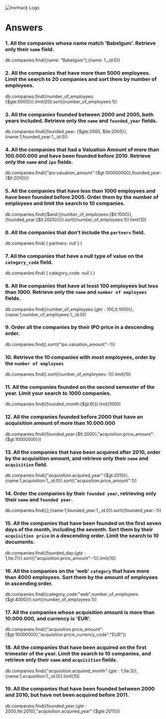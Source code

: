 ![Ironhack Logo](https://i.imgur.com/1QgrNNw.png)

# Answers

### 1. All the companies whose name match 'Babelgum'. Retrieve only their `name` field.

db.companies.find({name: "Babelgum"},{name: 1,_id:0})

### 2. All the companies that have more than 5000 employees. Limit the search to 20 companies and sort them by **number of employees**.

db.companies.find({number_of_employees: {$gte:5000}}).limit(20).sort({number_of_employees:1})

### 3. All the companies founded between 2000 and 2005, both years included. Retrieve only the `name` and `founded_year` fields.

db.companies.find({founded_year: {$gte:2000, $lte:2005}},{name:1,founded_year:1,_id:0})

### 4. All the companies that had a Valuation Amount of more than 100.000.000 and have been founded before 2010. Retrieve only the `name` and `ipo` fields.

db.companies.find({"ipo.valuation_amount":{$gt:100000000},founded_year:{$lt:2010}})

### 5. All the companies that have less than 1000 employees and have been founded before 2005. Order them by the number of employees and limit the search to 10 companies.

db.companies.find({$and:[{number_of_employees:{$lt:1000}},{founded_year:{$lt:2005}}]}).sort({number_of_employees:1}).limit(10)

### 6. All the companies that don't include the `partners` field.

db.companies.find( { partners: null } )

### 7. All the companies that have a null type of value on the `category_code` field.

db.companies.find( { category_code: null } )

### 8. All the companies that have at least 100 employees but less than 1000. Retrieve only the `name` and `number of employees` fields.

db.companies.find({number_of_employees:{$gte:100,$lt:1000}},{name:1,number_of_employees:1,_id:0})

### 9. Order all the companies by their IPO price in a descending order.

db.companies.find().sort({"ipo.valuation_amount":-1})

### 10. Retrieve the 10 companies with most employees, order by the `number of employees`

db.companies.find().sort({number_of_employees:-1}).limit(10)

### 11. All the companies founded on the second semester of the year. Limit your search to 1000 companies.

db.companies.find({founded_month:{$gt:6}}).limit(1000)

### 12. All the companies founded before 2000 that have an acquisition amount of more than 10.000.000

db.companies.find({founded_year:{$lt:2000},"acquisition.price_amount":{$gt:10000000}})

### 13. All the companies that have been acquired after 2010, order by the acquisition amount, and retrieve only their `name` and `acquisition` field.

db.companies.find({"acquisition.acquired_year":{$gt:2010}},{name:1,acquisition:1,_id:0}).sort({"acquisition.price_amount":1})

### 14. Order the companies by their `founded year`, retrieving only their `name` and `founded year`.

db.companies.find({},{name:1,founded_year:1,_id:0}).sort({founded_year:-1})

### 15. All the companies that have been founded on the first seven days of the month, including the seventh. Sort them by their `acquisition price` in a descending order. Limit the search to 10 documents.

db.companies.find({founded_day:{$gte:1,$lte:7}}).sort({"acquisition.price_amount":-1}).limit(10)

### 16. All the companies on the 'web' `category` that have more than 4000 employees. Sort them by the amount of employees in ascending order.

db.companies.find({category_code:"web",number_of_employees:{$gt:4000}}).sort({number_of_employees:1})

### 17. All the companies whose acquisition amount is more than 10.000.000, and currency is 'EUR'.

db.companies.find({"acquisition.price_amount":{$gt:10000000},"acquisition.price_currency_code":"EUR"})

### 18. All the companies that have been acquired on the first trimester of the year. Limit the search to 10 companies, and retrieve only their `name` and `acquisition` fields.

db.companies.find({"acquisition.acquired_month":{$gte:1,$lte:3}},{name:1,acquisition:1,_id:0}).limit(10)

### 19. All the companies that have been founded between 2000 and 2010, but have not been acquired before 2011.

db.companies.find({founded_year:{$gte:2000,$lte:2010},"acquisition.acquired_year":{$gte:2011}})
